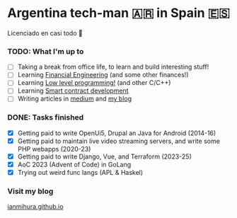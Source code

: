 # Argentina tech-man 🇦🇷 in Spain 🇪🇸

Licenciado en casi todo 🥸

### TODO: What I'm up to

- [ ] Taking a break from office life, to learn and build interesting stuff!
- [ ] Learning [Financial Engineering](https://www.coursera.org/specializations/financialengineering) (and some other finances!)
- [ ] Learning [Low level programming!](https://www.computerenhance.com/) (and other C/C++)
- [ ] Learning [Smart contract development](https://www.youtube.com/watch?v=Y3WMkl0AFJk)
- [ ] Writing articles in [medium](https://medium.com/@mihura.ian) and [my blog](ianmihura.github.io)

### DONE: Tasks finished

- [x] Getting paid to write OpenUi5, Drupal an Java for Android (2014-16)
- [x] Getting paid to maintain live video streaming servers, and write some PHP webapps (2020-23)
- [x] Getting paid to write Django, Vue, and Terraform (2023-25)
- [x] AoC 2023 (Advent of Code) in GoLang
- [x] Trying out weird func langs (APL & Haskel)

### Visit my blog

[ianmihura.github.io](ianmihura.github.io)
